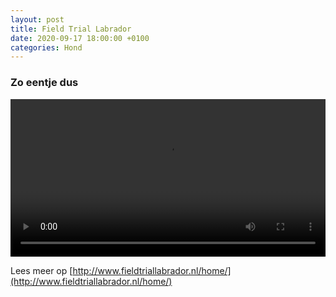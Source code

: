```yaml
---
layout: post
title: Field Trial Labrador
date: 2020-09-17 18:00:00 +0100
categories: Hond
---
```


### Zo eentje dus
 <video style="width:100%" controls>
  <source src="https://prisse.net/zonhonddus.mp4">
 ![videotag not supported](https://prisse.net/dapper_alex.png)
</video>

Lees meer op [http://www.fieldtriallabrador.nl/home/](http://www.fieldtriallabrador.nl/home/)
